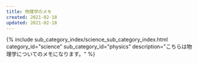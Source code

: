 ```yaml
---
title: 物理学のメモ
created: 2021-02-18
updated: 2021-02-18
---
```

{% include sub_category_index/science_sub_category_index.html
    category_id="science"
    sub_category_id="physics"
    description="こちらは物理学についてのメモになります。" %}
